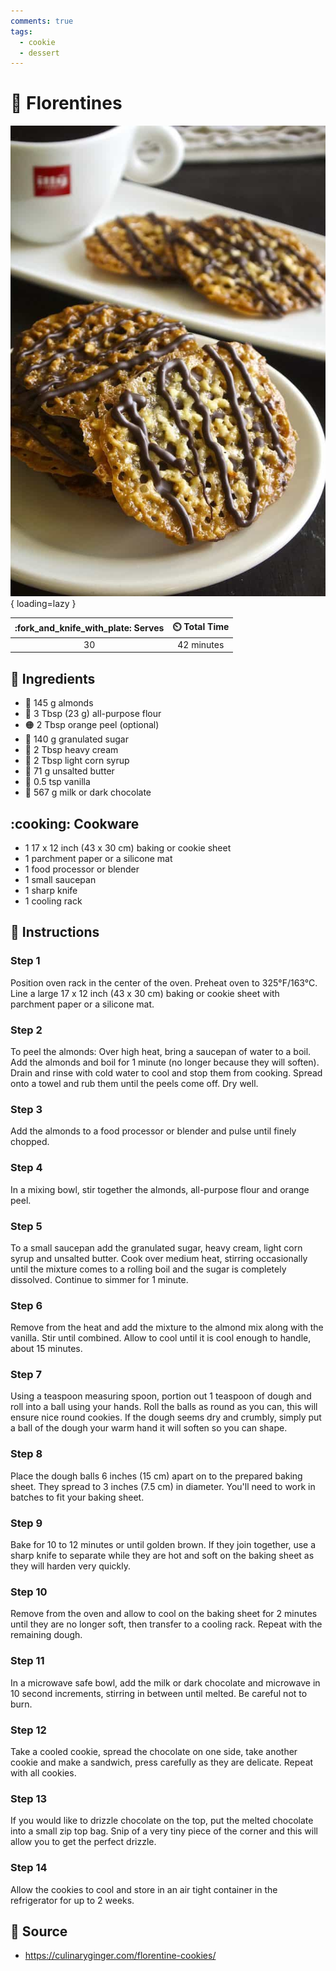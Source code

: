 ```yaml
---
comments: true
tags:
  - cookie
  - dessert
---
```

# :cookie: Florentines

![Florentines](../assets/images/florentines.jpg){ loading=lazy }

| :fork_and_knife_with_plate: Serves | :timer_clock: Total Time |
|:----------------------------------:|:-----------------------: |
| 30 | 42 minutes |

## :salt: Ingredients

- :chestnut: 145 g almonds
- :ear_of_rice: 3 Tbsp (23 g) all-purpose flour
- :orange_circle: 2 Tbsp orange peel (optional)
- :candy: 140 g granulated sugar
- :icecream: 2 Tbsp heavy cream
- :corn: 2 Tbsp light corn syrup
- :butter: 71 g unsalted butter
- :icecream: 0.5 tsp vanilla
- :chocolate_bar: 567 g milk or dark chocolate

## :cooking: Cookware

- 1 17 x 12 inch (43 x 30 cm) baking or cookie sheet
- 1 parchment paper or a silicone mat
- 1 food processor or blender
- 1 small saucepan
- 1 sharp knife
- 1 cooling rack

## :pencil: Instructions

### Step 1

Position oven rack in the center of the oven. Preheat oven to 325°F/163°C. Line a large 17 x 12 inch (43 x 30 cm)
baking or cookie sheet with parchment paper or a silicone mat.

### Step 2

To peel the almonds: Over high heat, bring a saucepan of water to a boil. Add the almonds and boil for 1 minute (no
longer because they will soften). Drain and rinse with cold water to cool and stop them from cooking. Spread onto a
towel and rub them until the peels come off. Dry well.

### Step 3

Add the almonds to a food processor or blender and pulse until finely chopped.

### Step 4

In a mixing bowl, stir together the almonds, all-purpose flour and orange peel.

### Step 5

To a small saucepan add the granulated sugar, heavy cream, light corn syrup and unsalted butter. Cook over medium heat,
stirring occasionally until the mixture comes to a rolling boil and the sugar is completely dissolved. Continue to
simmer for 1 minute.

### Step 6

Remove from the heat and add the mixture to the almond mix along with the vanilla. Stir until combined. Allow to cool
until it is cool enough to handle, about 15 minutes.

### Step 7

Using a teaspoon measuring spoon, portion out 1 teaspoon of dough and roll into a ball using your hands. Roll the balls
as round as you can, this will ensure nice round cookies. If the dough seems dry and crumbly, simply put a ball of the
dough your warm hand it will soften so you can shape.

### Step 8

Place the dough balls 6 inches (15 cm) apart on to the prepared baking sheet. They spread to 3 inches (7.5 cm) in
diameter. You'll need to work in batches to fit your baking sheet.

### Step 9

Bake for 10 to 12 minutes or until golden brown. If they join together, use a sharp knife to separate while they are hot
and soft on the baking sheet as they will harden very quickly.

### Step 10

Remove from the oven and allow to cool on the baking sheet for 2 minutes until they are no longer soft, then transfer to
a cooling rack. Repeat with the remaining dough.

### Step 11

In a microwave safe bowl, add the milk or dark chocolate and microwave in 10 second increments, stirring in between
until melted. Be careful not to burn.

### Step 12

Take a cooled cookie, spread the chocolate on one side, take another cookie and make a sandwich, press carefully as they
are delicate. Repeat with all cookies.

### Step 13

If you would like to drizzle chocolate on the top, put the melted chocolate into a small zip top bag. Snip of a very
tiny piece of the corner and this will allow you to get the perfect drizzle.

### Step 14

Allow the cookies to cool and store in an air tight container in the refrigerator for up to 2 weeks.

## :link: Source

- <https://culinaryginger.com/florentine-cookies/>

